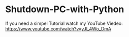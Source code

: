 # Shutdown-PC-with-Python
If you need a simpel Tutorial watch my YouTube Viedeo: https://www.youtube.com/watch?v=yJI_4Wo_DmA

